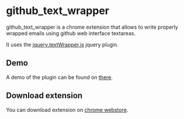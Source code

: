 # github_text_wrapper

github_text_wrapper is a chrome extension that allows to write properly wrapped
emails using github web interface textareas.

It uses the [jquery.textWrapper.js](https://github.com/oelmekki/jquery.textWrapper.js) jquery plugin.


## Demo

A demo of the plugin can be found on [there](http://oelmekki.github.io/jquery.textWrapper.js/).


## Download extension

You can download extension on [chrome webstore]().
